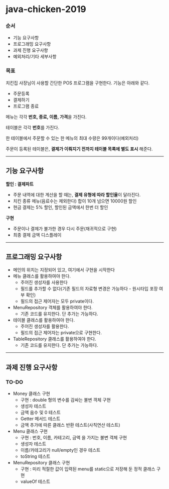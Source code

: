 # java-chicken-2019

### 순서

- 기능 요구사항
- 프로그래밍 요구사항
- 과제 진행 요구사항
- 예외처리/기타 세부사항

### 목표

치킨집 사장님이 사용할 간단한 POS 프로그램을 구현한다. 기능은 아래와 같다.

- 주문등록
- 결제하기
- 프로그램 종료

메뉴는 각각 **번호, 종료, 이름, 가격**을 가진다.

테이블은 각각 **번호**를 가진다.

한 테이블에서 주문할 수 있는 한 메뉴의 최대 수량은 99개이다(예외처리)

주문이 등록된 테이블은, **결제가 이뤄지기 전까지 테이블 목록에 별도 표시** 해준다.

---

## 기능 요구사항

**할인 : 결제파트**

- 주문 내역에 대한 계산을 할 때는, **결제 유형에 따라 할인율**이 달라진다.
- 치킨 종류 메뉴(음료수는 제외한다) 합이 10개 넘으면 10000원 할인
- 현금 결제는 5% 할인, 할인된 금액에서 한번 더 할인

**구현**

- 주문이나 결제가 불가한 경우 다시 주문(재귀적으로 구현)
- 최종 결제 금액 디스플레이

---

## 프로그래밍 요구사항

- 메인의 위치는 지정되어 있고, 여기에서 구현을 시작한다
- 메뉴 클래스를 활용하여야 한다.
  - 주어진 생성자를 사용한다
  - 필드를 추가할 수 없다(기존 필드의 자료형 변경은 가능하다 - 원시타입 포장 여부 확인)
  - 필드의 접근 제어자는 모두 private이다.
- MenuRepository 객체를 활용하여야 한다.
  - 기존 코드를 유지한다. 단 추가는 가능하다.
- 테이블 클래스를 활용하여야 한다.
  - 주어진 생성자를 활용한다.
  - 필드의 접근 제어자는 private으로 구현한다.
- TableRepository 클래스를 활용하여야 한다.
  - 기존 코드를 유지한다. 단 추가는 가능하다.

---

## 과제 진행 요구사항

### TO-DO

- Money 클래스 구현
  - 구현 : double 형의 변수를 감싸는 불변 객체 구현
  - 생성자 테스트
  - 금액 음수 및 0 테스트
  - Getter 메서드 테스트
  - 금액 추가에 따른 클래스 반환 테스트(사칙연산 테스트)
- Menu 클래스 구현
  - 구현 : 번호, 이름, 카테고리, 금액 을 가지는 불변 객체 구현
  - 생성자 테스트
  - 이름/카테고리가 null/empty인 경우 테스트
  - toString 테스트
- MenuRepository 클래스 구현
  - 구현 : 미리 적절한 값이 입력된 menu를 static으로 저장해 둔 정적 클래스 구현
  - valueOf 테스트
